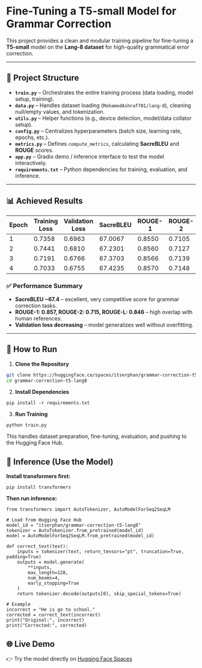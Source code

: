 # Fine-Tuning a T5-small Model for Grammar Correction

This project provides a clean and modular training pipeline for fine-tuning a **T5-small** model on the **Lang-8 dataset** for high-quality grammatical error correction.

---

## 📂 Project Structure

- **`train.py`** – Orchestrates the entire training process (data loading, model setup, training).  
- **`data.py`** – Handles dataset loading (`MohamedAshraf701/lang-8`), cleaning null/empty values, and tokenization.  
- **`utils.py`** – Helper functions (e.g., device detection, model/data collator setup).  
- **`config.py`** – Centralizes hyperparameters (batch size, learning rate, epochs, etc.).  
- **`metrics.py`** – Defines `compute_metrics`, calculating **SacreBLEU** and **ROUGE** scores.
- **`app.py`** – Gradio demo / inference interface to test the model interactively.  
- **`requirements.txt`** – Python dependencies for training, evaluation, and inference.

---

## 📊 Achieved Results

| Epoch | Training Loss | Validation Loss | SacreBLEU | ROUGE-1 | ROUGE-2 | ROUGE-L |
|-------|---------------|-----------------|-----------|---------|---------|---------|
| 1     | 0.7358        | 0.6963          | 67.0067   | 0.8550  | 0.7105  | 0.8436  |
| 2     | 0.7441        | 0.6810          | 67.2301   | 0.8560  | 0.7127  | 0.8446  |
| 3     | 0.7191        | 0.6766          | 67.3703   | 0.8566  | 0.7139  | 0.8452  |
| 4     | 0.7033        | 0.6755          | 67.4235   | 0.8570  | 0.7148  | 0.8457  |

### ✅ Performance Summary
- **SacreBLEU ~67.4** – excellent, very competitive score for grammar correction tasks.  
- **ROUGE-1: 0.857, ROUGE-2: 0.715, ROUGE-L: 0.846** – high overlap with human references.  
- **Validation loss decreasing** – model generalizes well without overfitting.  

---

## 🚀 How to Run

1. **Clone the Repository**  
```bash
git clone https://huggingface.co/spaces/itserphan/grammar-correction-t5-lang8
cd grammar-correction-t5-lang8
```

2. **Install Dependencies**
```
pip install -r requirements.txt
```

3. **Run Training**
```
python train.py
```
This handles dataset preparation, fine-tuning, evaluation, and pushing to the Hugging Face Hub.

## 🤖 Inference (Use the Model)
**Install transformers first:**
```
pip install transformers
```

**Then run inference:**
```
from transformers import AutoTokenizer, AutoModelForSeq2SeqLM

# Load from Hugging Face Hub
model_id = "itserphan/grammar-correction-t5-lang8"
tokenizer = AutoTokenizer.from_pretrained(model_id)
model = AutoModelForSeq2SeqLM.from_pretrained(model_id)

def correct_text(text):
    inputs = tokenizer(text, return_tensors="pt", truncation=True, padding=True)
    outputs = model.generate(
        **inputs,
        max_length=128,
        num_beams=4,
        early_stopping=True
    )
    return tokenizer.decode(outputs[0], skip_special_tokens=True)

# Example
incorrect = "He is go to school."
corrected = correct_text(incorrect)
print("Original:", incorrect)
print("Corrected:", corrected)
```

## 🌐 Live Demo
👉 Try the model directly on [Hugging Face Spaces](https://huggingface.co/spaces/itserphan/grammar-correction-t5-lang8)
